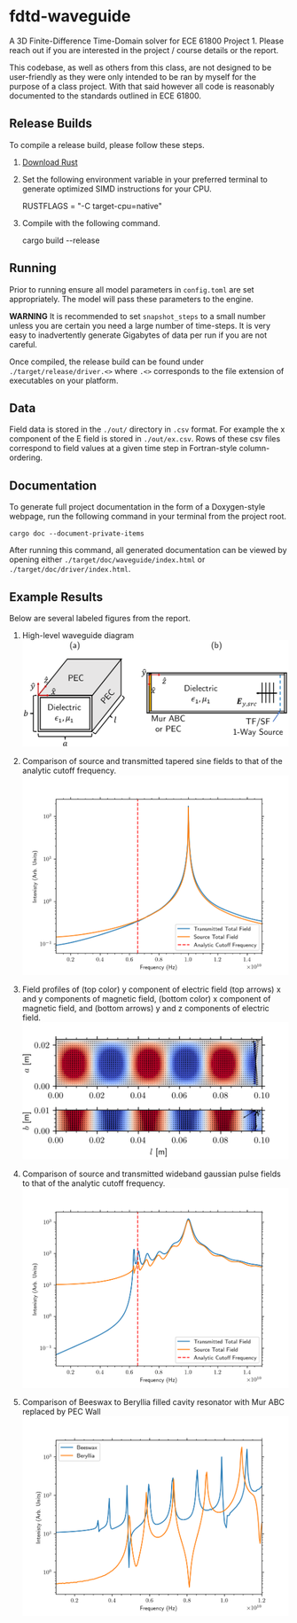 # fdtd-waveguide
A 3D Finite-Difference Time-Domain solver for ECE 61800 Project 1.
Please reach out if you are interested in the project / course details or the report.

This codebase, as well as others from this class, are not designed to be user-friendly as they were only intended to be ran by myself for the purpose of a class project.
With that said however all code is reasonably documented to the standards outlined in ECE 61800.

## Release Builds
To compile a release build, please follow these steps.
1. [Download Rust](https://www.rust-lang.org/)
2. Set the following environment variable in your preferred terminal to generate optimized SIMD instructions for your CPU.
    
    
    RUSTFLAGS = "-C target-cpu=native"

3. Compile with the following command.
    

    cargo build --release

## Running
Prior to running ensure all model parameters in `config.toml` are set appropriately. 
The model will pass these parameters to the engine. 

**WARNING** It is recommended to set `snapshot_steps` to a small number unless you are certain you need a large number of time-steps. 
It is very easy to inadvertently generate Gigabytes of data per run if you are not careful.

Once compiled, the release build can be found under `./target/release/driver.<>` where `.<>` corresponds to the file extension of executables on your platform.

## Data
Field data is stored in the `./out/` directory in `.csv` format. 
For example the x component of the E field is stored in `./out/ex.csv`.
Rows of these csv files correspond to field values at a given time step in Fortran-style column-ordering.

## Documentation
To generate full project documentation in the form of a Doxygen-style webpage, run the following command in your terminal from the project root.


    cargo doc --document-private-items

After running this command, all generated documentation can be viewed by opening either `./target/doc/waveguide/index.html` or `./target/doc/driver/index.html`.

## Example Results
Below are several labeled figures from the report.
1. High-level waveguide diagram
![Model diagram](./figures/model.png)


2. Comparison of source and transmitted tapered sine fields to that of the analytic cutoff frequency.
![Monochromatic Tapered Sine Wave](./figures/monochromatic-source.png)


3. Field profiles of (top color) y component of electric field (top arrows) x and y components of magnetic field, (bottom color) x component of magnetic field, and (bottom arrows) y and z components of electric field.
![Monochromatic Source Field Profiles](./figures/labeled-monochromatic-source-profile.png)

   
4. Comparison of source and transmitted wideband gaussian pulse fields to that of the analytic cutoff frequency.
![Wideband Gaussian Pulse Comparison](./figures/wideband-spectrum.png)


5. Comparison of Beeswax to Beryllia filled cavity resonator with Mur ABC replaced by PEC Wall
![Comparison of Beeswax to Beryllia](./figures/comp.png)
